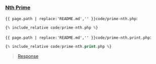 ### [Nth Prime](code.zip)

`{{ page.path | replace:'README.md','' }}code/prime-nth.php`:

```php
{% include_relative code/prime-nth.php %}
```

`{{ page.path | replace:'README.md','' }}code/prime-nth.print.php`:

```php
{% include_relative code/prime-nth.print.php %}
```

> [Response](response/prime-nth.php)
